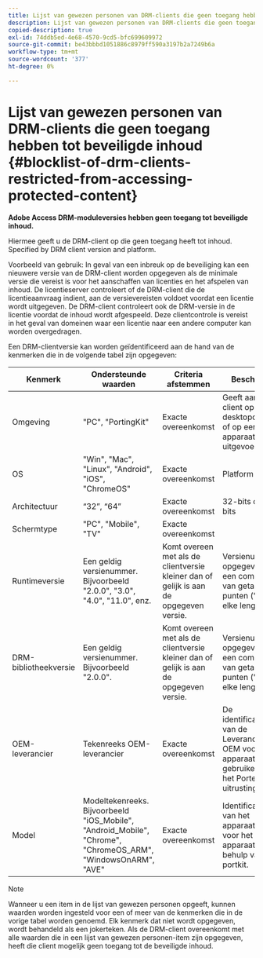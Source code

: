 ```yaml
---
title: Lijst van gewezen personen van DRM-clients die geen toegang hebben tot beveiligde inhoud
description: Lijst van gewezen personen van DRM-clients die geen toegang hebben tot beveiligde inhoud
copied-description: true
exl-id: 74ddb5ed-4e68-4570-9cd5-bfc699609972
source-git-commit: be43bbbd1051886c8979ff590a3197b2a7249b6a
workflow-type: tm+mt
source-wordcount: '377'
ht-degree: 0%

---
```


# Lijst van gewezen personen van DRM-clients die geen toegang hebben tot beveiligde inhoud {#blocklist-of-drm-clients-restricted-from-accessing-protected-content}

**Adobe Access DRM-moduleversies hebben geen toegang tot beveiligde inhoud.**

Hiermee geeft u de DRM-client op die geen toegang heeft tot inhoud. Specified by DRM client version and platform.

Voorbeeld van gebruik: In geval van een inbreuk op de beveiliging kan een nieuwere versie van de DRM-client worden opgegeven als de minimale versie die vereist is voor het aanschaffen van licenties en het afspelen van inhoud. De licentieserver controleert of de DRM-client die de licentieaanvraag indient, aan de versievereisten voldoet voordat een licentie wordt uitgegeven. De DRM-client controleert ook de DRM-versie in de licentie voordat de inhoud wordt afgespeeld. Deze clientcontrole is vereist in het geval van domeinen waar een licentie naar een andere computer kan worden overgedragen.

Een DRM-clientversie kan worden geïdentificeerd aan de hand van de kenmerken die in de volgende tabel zijn opgegeven:

| **Kenmerk** | **Ondersteunde waarden** | **Criteria afstemmen** | **Beschrijving** |
|---|---|---|---|
| Omgeving | &quot;PC&quot;, &quot;PortingKit&quot; | Exacte overeenkomst | Geeft aan of de client op een desktopcomputer of op een ander apparaat wordt uitgevoerd. |
| OS | &quot;Win&quot;, &quot;Mac&quot;, &quot;Linux&quot;, &quot;Android&quot;, &quot;iOS&quot;, &quot;ChromeOS&quot; | Exacte overeenkomst | Platform |
| Architectuur | “32”, “64” | Exacte overeenkomst | 32-bits of 64-bits |
| Schermtype | &quot;PC&quot;, &quot;Mobile&quot;, &quot;TV&quot; | Exacte overeenkomst |  |
| Runtimeversie | Een geldig versienummer. Bijvoorbeeld &quot;2.0.0&quot;, &quot;3.0&quot;, &quot;4.0&quot;, &quot;11.0&quot;, enz. | Komt overeen met als de clientversie kleiner dan of gelijk is aan de opgegeven versie. | Versienummer is opgegeven als een combinatie van getallen en punten (&quot;.&quot;) van elke lengte. |
| DRM-bibliotheekversie | Een geldig versienummer. Bijvoorbeeld &quot;2.0.0&quot;. | Komt overeen met als de clientversie kleiner dan of gelijk is aan de opgegeven versie. | Versienummer is opgegeven als een combinatie van getallen en punten (&quot;.&quot;) van elke lengte. |
| OEM-leverancier | Tekenreeks OEM-leverancier | Exacte overeenkomst | De identificatiereeks van de Leverancier van OEM voor het apparaat gebruikend de het Porteren uitrusting. |
| Model | Modeltekenreeks. Bijvoorbeeld &quot;iOS_Mobile&quot;, &quot;Android_Mobile&quot;, &quot;Chrome&quot;, &quot;ChromeOS_ARM&quot;, &quot;WindowsOnARM&quot;, &quot;AVE&quot; | Exacte overeenkomst | Identificatiereeks van het apparaatmodel voor het apparaat met behulp van de portkit. |

>[!NOTE]
>
>Wanneer u een item in de lijst van gewezen personen opgeeft, kunnen waarden worden ingesteld voor een of meer van de kenmerken die in de vorige tabel worden genoemd. Elk kenmerk dat niet wordt opgegeven, wordt behandeld als een jokerteken. Als de DRM-client overeenkomt met alle waarden die in een lijst van gewezen personen-item zijn opgegeven, heeft die client mogelijk geen toegang tot de beveiligde inhoud.
